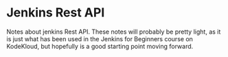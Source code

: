 # Jenkins Rest API
Notes about jenkins Rest API. These notes will probably be pretty light, as it is just what has been used in the Jenkins for Beginners course on KodeKloud, but hopefully is a good starting point moving forward.